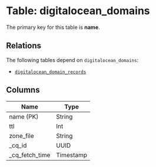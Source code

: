 # Table: digitalocean_domains


The primary key for this table is **name**.

## Relations
The following tables depend on `digitalocean_domains`:
  - [`digitalocean_domain_records`](digitalocean_domain_records.md)

## Columns
| Name          | Type          |
| ------------- | ------------- |
|name (PK)|String|
|ttl|Int|
|zone_file|String|
|_cq_id|UUID|
|_cq_fetch_time|Timestamp|